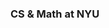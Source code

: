 ### CS & Math at NYU

<!--
**vishnuvvaradhan/vishnuvvaradhan** is a ✨ _special_ ✨ repository because its `README.md` (this file) appears on your GitHub profile.


- 🔭 I’m currently working on becoming a more dynamic and storied programmer. One goal I currently have is to do one leetcode problem every 2 days.
- 🌱 This year I am excited to learn more about the different subfields of AI!
- 👯 I’m looking to collaborate on anything. I am always looking to work with people on exciting projects that will ultimatly enhance my coding skills!
- 📫 How to reach me: vjv7099@nyu.edu is a great place to reach me!
- 😄 Pronouns: He/Him
- ⚡ Fun fact: I have played soccer for over 11 years and have traveled to 12 different countries to play in competitions!
-->
